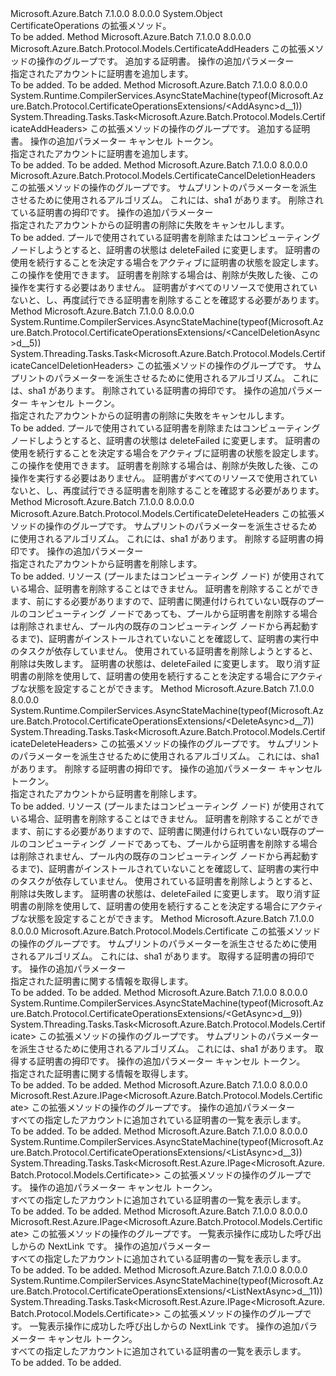 <Type Name="CertificateOperationsExtensions" FullName="Microsoft.Azure.Batch.Protocol.CertificateOperationsExtensions">
  <TypeSignature Language="C#" Value="public static class CertificateOperationsExtensions" />
  <TypeSignature Language="ILAsm" Value=".class public auto ansi abstract sealed beforefieldinit CertificateOperationsExtensions extends System.Object" />
  <TypeSignature Language="DocId" Value="T:Microsoft.Azure.Batch.Protocol.CertificateOperationsExtensions" />
  <TypeSignature Language="VB.NET" Value="Public Module CertificateOperationsExtensions" />
  <TypeSignature Language="F#" Value="type CertificateOperationsExtensions = class" />
  <AssemblyInfo>
    <AssemblyName>Microsoft.Azure.Batch</AssemblyName>
    <AssemblyVersion>7.1.0.0</AssemblyVersion>
    <AssemblyVersion>8.0.0.0</AssemblyVersion>
  </AssemblyInfo>
  <Base>
    <BaseTypeName>System.Object</BaseTypeName>
  </Base>
  <Interfaces />
  <Docs>
    <summary>
            CertificateOperations の拡張メソッド。
            </summary>
    <remarks>To be added.</remarks>
  </Docs>
  <Members>
    <Member MemberName="Add">
      <MemberSignature Language="C#" Value="public static Microsoft.Azure.Batch.Protocol.Models.CertificateAddHeaders Add (this Microsoft.Azure.Batch.Protocol.ICertificateOperations operations, Microsoft.Azure.Batch.Protocol.Models.CertificateAddParameter certificate, Microsoft.Azure.Batch.Protocol.Models.CertificateAddOptions certificateAddOptions = null);" />
      <MemberSignature Language="ILAsm" Value=".method public static hidebysig class Microsoft.Azure.Batch.Protocol.Models.CertificateAddHeaders Add(class Microsoft.Azure.Batch.Protocol.ICertificateOperations operations, class Microsoft.Azure.Batch.Protocol.Models.CertificateAddParameter certificate, class Microsoft.Azure.Batch.Protocol.Models.CertificateAddOptions certificateAddOptions) cil managed" />
      <MemberSignature Language="DocId" Value="M:Microsoft.Azure.Batch.Protocol.CertificateOperationsExtensions.Add(Microsoft.Azure.Batch.Protocol.ICertificateOperations,Microsoft.Azure.Batch.Protocol.Models.CertificateAddParameter,Microsoft.Azure.Batch.Protocol.Models.CertificateAddOptions)" />
      <MemberSignature Language="F#" Value="static member Add : Microsoft.Azure.Batch.Protocol.ICertificateOperations * Microsoft.Azure.Batch.Protocol.Models.CertificateAddParameter * Microsoft.Azure.Batch.Protocol.Models.CertificateAddOptions -&gt; Microsoft.Azure.Batch.Protocol.Models.CertificateAddHeaders" Usage="Microsoft.Azure.Batch.Protocol.CertificateOperationsExtensions.Add (operations, certificate, certificateAddOptions)" />
      <MemberType>Method</MemberType>
      <AssemblyInfo>
        <AssemblyName>Microsoft.Azure.Batch</AssemblyName>
        <AssemblyVersion>7.1.0.0</AssemblyVersion>
        <AssemblyVersion>8.0.0.0</AssemblyVersion>
      </AssemblyInfo>
      <ReturnValue>
        <ReturnType>Microsoft.Azure.Batch.Protocol.Models.CertificateAddHeaders</ReturnType>
      </ReturnValue>
      <Parameters>
        <Parameter Name="operations" Type="Microsoft.Azure.Batch.Protocol.ICertificateOperations" RefType="this" />
        <Parameter Name="certificate" Type="Microsoft.Azure.Batch.Protocol.Models.CertificateAddParameter" />
        <Parameter Name="certificateAddOptions" Type="Microsoft.Azure.Batch.Protocol.Models.CertificateAddOptions" />
      </Parameters>
      <Docs>
        <param name="operations">
            この拡張メソッドの操作のグループです。
            </param>
        <param name="certificate">
            追加する証明書。
            </param>
        <param name="certificateAddOptions">
            操作の追加パラメーター
            </param>
        <summary>
            指定されたアカウントに証明書を追加します。
            </summary>
        <returns>To be added.</returns>
        <remarks>To be added.</remarks>
      </Docs>
    </Member>
    <Member MemberName="AddAsync">
      <MemberSignature Language="C#" Value="public static System.Threading.Tasks.Task&lt;Microsoft.Azure.Batch.Protocol.Models.CertificateAddHeaders&gt; AddAsync (this Microsoft.Azure.Batch.Protocol.ICertificateOperations operations, Microsoft.Azure.Batch.Protocol.Models.CertificateAddParameter certificate, Microsoft.Azure.Batch.Protocol.Models.CertificateAddOptions certificateAddOptions = null, System.Threading.CancellationToken cancellationToken = null);" />
      <MemberSignature Language="ILAsm" Value=".method public static hidebysig class System.Threading.Tasks.Task`1&lt;class Microsoft.Azure.Batch.Protocol.Models.CertificateAddHeaders&gt; AddAsync(class Microsoft.Azure.Batch.Protocol.ICertificateOperations operations, class Microsoft.Azure.Batch.Protocol.Models.CertificateAddParameter certificate, class Microsoft.Azure.Batch.Protocol.Models.CertificateAddOptions certificateAddOptions, valuetype System.Threading.CancellationToken cancellationToken) cil managed" />
      <MemberSignature Language="DocId" Value="M:Microsoft.Azure.Batch.Protocol.CertificateOperationsExtensions.AddAsync(Microsoft.Azure.Batch.Protocol.ICertificateOperations,Microsoft.Azure.Batch.Protocol.Models.CertificateAddParameter,Microsoft.Azure.Batch.Protocol.Models.CertificateAddOptions,System.Threading.CancellationToken)" />
      <MemberSignature Language="F#" Value="static member AddAsync : Microsoft.Azure.Batch.Protocol.ICertificateOperations * Microsoft.Azure.Batch.Protocol.Models.CertificateAddParameter * Microsoft.Azure.Batch.Protocol.Models.CertificateAddOptions * System.Threading.CancellationToken -&gt; System.Threading.Tasks.Task&lt;Microsoft.Azure.Batch.Protocol.Models.CertificateAddHeaders&gt;" Usage="Microsoft.Azure.Batch.Protocol.CertificateOperationsExtensions.AddAsync (operations, certificate, certificateAddOptions, cancellationToken)" />
      <MemberType>Method</MemberType>
      <AssemblyInfo>
        <AssemblyName>Microsoft.Azure.Batch</AssemblyName>
        <AssemblyVersion>7.1.0.0</AssemblyVersion>
        <AssemblyVersion>8.0.0.0</AssemblyVersion>
      </AssemblyInfo>
      <Attributes>
        <Attribute>
          <AttributeName>System.Runtime.CompilerServices.AsyncStateMachine(typeof(Microsoft.Azure.Batch.Protocol.CertificateOperationsExtensions/&lt;AddAsync&gt;d__1))</AttributeName>
        </Attribute>
      </Attributes>
      <ReturnValue>
        <ReturnType>System.Threading.Tasks.Task&lt;Microsoft.Azure.Batch.Protocol.Models.CertificateAddHeaders&gt;</ReturnType>
      </ReturnValue>
      <Parameters>
        <Parameter Name="operations" Type="Microsoft.Azure.Batch.Protocol.ICertificateOperations" RefType="this" />
        <Parameter Name="certificate" Type="Microsoft.Azure.Batch.Protocol.Models.CertificateAddParameter" />
        <Parameter Name="certificateAddOptions" Type="Microsoft.Azure.Batch.Protocol.Models.CertificateAddOptions" />
        <Parameter Name="cancellationToken" Type="System.Threading.CancellationToken" />
      </Parameters>
      <Docs>
        <param name="operations">
            この拡張メソッドの操作のグループです。
            </param>
        <param name="certificate">
            追加する証明書。
            </param>
        <param name="certificateAddOptions">
            操作の追加パラメーター
            </param>
        <param name="cancellationToken">
            キャンセル トークン。
            </param>
        <summary>
            指定されたアカウントに証明書を追加します。
            </summary>
        <returns>To be added.</returns>
        <remarks>To be added.</remarks>
      </Docs>
    </Member>
    <Member MemberName="CancelDeletion">
      <MemberSignature Language="C#" Value="public static Microsoft.Azure.Batch.Protocol.Models.CertificateCancelDeletionHeaders CancelDeletion (this Microsoft.Azure.Batch.Protocol.ICertificateOperations operations, string thumbprintAlgorithm, string thumbprint, Microsoft.Azure.Batch.Protocol.Models.CertificateCancelDeletionOptions certificateCancelDeletionOptions = null);" />
      <MemberSignature Language="ILAsm" Value=".method public static hidebysig class Microsoft.Azure.Batch.Protocol.Models.CertificateCancelDeletionHeaders CancelDeletion(class Microsoft.Azure.Batch.Protocol.ICertificateOperations operations, string thumbprintAlgorithm, string thumbprint, class Microsoft.Azure.Batch.Protocol.Models.CertificateCancelDeletionOptions certificateCancelDeletionOptions) cil managed" />
      <MemberSignature Language="DocId" Value="M:Microsoft.Azure.Batch.Protocol.CertificateOperationsExtensions.CancelDeletion(Microsoft.Azure.Batch.Protocol.ICertificateOperations,System.String,System.String,Microsoft.Azure.Batch.Protocol.Models.CertificateCancelDeletionOptions)" />
      <MemberSignature Language="F#" Value="static member CancelDeletion : Microsoft.Azure.Batch.Protocol.ICertificateOperations * string * string * Microsoft.Azure.Batch.Protocol.Models.CertificateCancelDeletionOptions -&gt; Microsoft.Azure.Batch.Protocol.Models.CertificateCancelDeletionHeaders" Usage="Microsoft.Azure.Batch.Protocol.CertificateOperationsExtensions.CancelDeletion (operations, thumbprintAlgorithm, thumbprint, certificateCancelDeletionOptions)" />
      <MemberType>Method</MemberType>
      <AssemblyInfo>
        <AssemblyName>Microsoft.Azure.Batch</AssemblyName>
        <AssemblyVersion>7.1.0.0</AssemblyVersion>
        <AssemblyVersion>8.0.0.0</AssemblyVersion>
      </AssemblyInfo>
      <ReturnValue>
        <ReturnType>Microsoft.Azure.Batch.Protocol.Models.CertificateCancelDeletionHeaders</ReturnType>
      </ReturnValue>
      <Parameters>
        <Parameter Name="operations" Type="Microsoft.Azure.Batch.Protocol.ICertificateOperations" RefType="this" />
        <Parameter Name="thumbprintAlgorithm" Type="System.String" />
        <Parameter Name="thumbprint" Type="System.String" />
        <Parameter Name="certificateCancelDeletionOptions" Type="Microsoft.Azure.Batch.Protocol.Models.CertificateCancelDeletionOptions" />
      </Parameters>
      <Docs>
        <param name="operations">
            この拡張メソッドの操作のグループです。
            </param>
        <param name="thumbprintAlgorithm">
            サムプリントのパラメーターを派生させるために使用されるアルゴリズム。 これには、sha1 があります。
            </param>
        <param name="thumbprint">
            削除されている証明書の拇印です。
            </param>
        <param name="certificateCancelDeletionOptions">
            操作の追加パラメーター
            </param>
        <summary>
            指定されたアカウントからの証明書の削除に失敗をキャンセルします。
            </summary>
        <returns>To be added.</returns>
        <remarks>
            プールで使用されている証明書を削除またはコンピューティング ノードしようとすると、証明書の状態は deleteFailed に変更します。 証明書の使用を続行することを決定する場合をアクティブに証明書の状態を設定します。 この操作を使用できます。 証明書を削除する場合は、削除が失敗した後、この操作を実行する必要はありません。 証明書がすべてのリソースで使用されていないと、し、再度試行できる証明書を削除することを確認する必要があります。
            </remarks>
      </Docs>
    </Member>
    <Member MemberName="CancelDeletionAsync">
      <MemberSignature Language="C#" Value="public static System.Threading.Tasks.Task&lt;Microsoft.Azure.Batch.Protocol.Models.CertificateCancelDeletionHeaders&gt; CancelDeletionAsync (this Microsoft.Azure.Batch.Protocol.ICertificateOperations operations, string thumbprintAlgorithm, string thumbprint, Microsoft.Azure.Batch.Protocol.Models.CertificateCancelDeletionOptions certificateCancelDeletionOptions = null, System.Threading.CancellationToken cancellationToken = null);" />
      <MemberSignature Language="ILAsm" Value=".method public static hidebysig class System.Threading.Tasks.Task`1&lt;class Microsoft.Azure.Batch.Protocol.Models.CertificateCancelDeletionHeaders&gt; CancelDeletionAsync(class Microsoft.Azure.Batch.Protocol.ICertificateOperations operations, string thumbprintAlgorithm, string thumbprint, class Microsoft.Azure.Batch.Protocol.Models.CertificateCancelDeletionOptions certificateCancelDeletionOptions, valuetype System.Threading.CancellationToken cancellationToken) cil managed" />
      <MemberSignature Language="DocId" Value="M:Microsoft.Azure.Batch.Protocol.CertificateOperationsExtensions.CancelDeletionAsync(Microsoft.Azure.Batch.Protocol.ICertificateOperations,System.String,System.String,Microsoft.Azure.Batch.Protocol.Models.CertificateCancelDeletionOptions,System.Threading.CancellationToken)" />
      <MemberSignature Language="F#" Value="static member CancelDeletionAsync : Microsoft.Azure.Batch.Protocol.ICertificateOperations * string * string * Microsoft.Azure.Batch.Protocol.Models.CertificateCancelDeletionOptions * System.Threading.CancellationToken -&gt; System.Threading.Tasks.Task&lt;Microsoft.Azure.Batch.Protocol.Models.CertificateCancelDeletionHeaders&gt;" Usage="Microsoft.Azure.Batch.Protocol.CertificateOperationsExtensions.CancelDeletionAsync (operations, thumbprintAlgorithm, thumbprint, certificateCancelDeletionOptions, cancellationToken)" />
      <MemberType>Method</MemberType>
      <AssemblyInfo>
        <AssemblyName>Microsoft.Azure.Batch</AssemblyName>
        <AssemblyVersion>7.1.0.0</AssemblyVersion>
        <AssemblyVersion>8.0.0.0</AssemblyVersion>
      </AssemblyInfo>
      <Attributes>
        <Attribute>
          <AttributeName>System.Runtime.CompilerServices.AsyncStateMachine(typeof(Microsoft.Azure.Batch.Protocol.CertificateOperationsExtensions/&lt;CancelDeletionAsync&gt;d__5))</AttributeName>
        </Attribute>
      </Attributes>
      <ReturnValue>
        <ReturnType>System.Threading.Tasks.Task&lt;Microsoft.Azure.Batch.Protocol.Models.CertificateCancelDeletionHeaders&gt;</ReturnType>
      </ReturnValue>
      <Parameters>
        <Parameter Name="operations" Type="Microsoft.Azure.Batch.Protocol.ICertificateOperations" RefType="this" />
        <Parameter Name="thumbprintAlgorithm" Type="System.String" />
        <Parameter Name="thumbprint" Type="System.String" />
        <Parameter Name="certificateCancelDeletionOptions" Type="Microsoft.Azure.Batch.Protocol.Models.CertificateCancelDeletionOptions" />
        <Parameter Name="cancellationToken" Type="System.Threading.CancellationToken" />
      </Parameters>
      <Docs>
        <param name="operations">
            この拡張メソッドの操作のグループです。
            </param>
        <param name="thumbprintAlgorithm">
            サムプリントのパラメーターを派生させるために使用されるアルゴリズム。 これには、sha1 があります。
            </param>
        <param name="thumbprint">
            削除されている証明書の拇印です。
            </param>
        <param name="certificateCancelDeletionOptions">
            操作の追加パラメーター
            </param>
        <param name="cancellationToken">
            キャンセル トークン。
            </param>
        <summary>
            指定されたアカウントからの証明書の削除に失敗をキャンセルします。
            </summary>
        <returns>To be added.</returns>
        <remarks>
            プールで使用されている証明書を削除またはコンピューティング ノードしようとすると、証明書の状態は deleteFailed に変更します。 証明書の使用を続行することを決定する場合をアクティブに証明書の状態を設定します。 この操作を使用できます。 証明書を削除する場合は、削除が失敗した後、この操作を実行する必要はありません。 証明書がすべてのリソースで使用されていないと、し、再度試行できる証明書を削除することを確認する必要があります。
            </remarks>
      </Docs>
    </Member>
    <Member MemberName="Delete">
      <MemberSignature Language="C#" Value="public static Microsoft.Azure.Batch.Protocol.Models.CertificateDeleteHeaders Delete (this Microsoft.Azure.Batch.Protocol.ICertificateOperations operations, string thumbprintAlgorithm, string thumbprint, Microsoft.Azure.Batch.Protocol.Models.CertificateDeleteOptions certificateDeleteOptions = null);" />
      <MemberSignature Language="ILAsm" Value=".method public static hidebysig class Microsoft.Azure.Batch.Protocol.Models.CertificateDeleteHeaders Delete(class Microsoft.Azure.Batch.Protocol.ICertificateOperations operations, string thumbprintAlgorithm, string thumbprint, class Microsoft.Azure.Batch.Protocol.Models.CertificateDeleteOptions certificateDeleteOptions) cil managed" />
      <MemberSignature Language="DocId" Value="M:Microsoft.Azure.Batch.Protocol.CertificateOperationsExtensions.Delete(Microsoft.Azure.Batch.Protocol.ICertificateOperations,System.String,System.String,Microsoft.Azure.Batch.Protocol.Models.CertificateDeleteOptions)" />
      <MemberSignature Language="F#" Value="static member Delete : Microsoft.Azure.Batch.Protocol.ICertificateOperations * string * string * Microsoft.Azure.Batch.Protocol.Models.CertificateDeleteOptions -&gt; Microsoft.Azure.Batch.Protocol.Models.CertificateDeleteHeaders" Usage="Microsoft.Azure.Batch.Protocol.CertificateOperationsExtensions.Delete (operations, thumbprintAlgorithm, thumbprint, certificateDeleteOptions)" />
      <MemberType>Method</MemberType>
      <AssemblyInfo>
        <AssemblyName>Microsoft.Azure.Batch</AssemblyName>
        <AssemblyVersion>7.1.0.0</AssemblyVersion>
        <AssemblyVersion>8.0.0.0</AssemblyVersion>
      </AssemblyInfo>
      <ReturnValue>
        <ReturnType>Microsoft.Azure.Batch.Protocol.Models.CertificateDeleteHeaders</ReturnType>
      </ReturnValue>
      <Parameters>
        <Parameter Name="operations" Type="Microsoft.Azure.Batch.Protocol.ICertificateOperations" RefType="this" />
        <Parameter Name="thumbprintAlgorithm" Type="System.String" />
        <Parameter Name="thumbprint" Type="System.String" />
        <Parameter Name="certificateDeleteOptions" Type="Microsoft.Azure.Batch.Protocol.Models.CertificateDeleteOptions" />
      </Parameters>
      <Docs>
        <param name="operations">
            この拡張メソッドの操作のグループです。
            </param>
        <param name="thumbprintAlgorithm">
            サムプリントのパラメーターを派生させるために使用されるアルゴリズム。 これには、sha1 があります。
            </param>
        <param name="thumbprint">
            削除する証明書の拇印です。
            </param>
        <param name="certificateDeleteOptions">
            操作の追加パラメーター
            </param>
        <summary>
            指定されたアカウントから証明書を削除します。
            </summary>
        <returns>To be added.</returns>
        <remarks>
            リソース (プールまたはコンピューティング ノード) が使用されている場合、証明書を削除することはできません。 証明書を削除することができます、前にする必要がありますので、証明書に関連付けられていない既存のプールのコンピューティング ノードであっても、プールから証明書を削除する場合は削除されません、プール内の既存のコンピューティング ノードから再起動するまで)、証明書がインストールされていないことを確認して、証明書の実行中のタスクが依存していません。 使用されている証明書を削除しようとすると、削除は失敗します。 証明書の状態は、deleteFailed に変更します。 取り消す証明書の削除を使用して、証明書の使用を続行することを決定する場合にアクティブな状態を設定することができます。
            </remarks>
      </Docs>
    </Member>
    <Member MemberName="DeleteAsync">
      <MemberSignature Language="C#" Value="public static System.Threading.Tasks.Task&lt;Microsoft.Azure.Batch.Protocol.Models.CertificateDeleteHeaders&gt; DeleteAsync (this Microsoft.Azure.Batch.Protocol.ICertificateOperations operations, string thumbprintAlgorithm, string thumbprint, Microsoft.Azure.Batch.Protocol.Models.CertificateDeleteOptions certificateDeleteOptions = null, System.Threading.CancellationToken cancellationToken = null);" />
      <MemberSignature Language="ILAsm" Value=".method public static hidebysig class System.Threading.Tasks.Task`1&lt;class Microsoft.Azure.Batch.Protocol.Models.CertificateDeleteHeaders&gt; DeleteAsync(class Microsoft.Azure.Batch.Protocol.ICertificateOperations operations, string thumbprintAlgorithm, string thumbprint, class Microsoft.Azure.Batch.Protocol.Models.CertificateDeleteOptions certificateDeleteOptions, valuetype System.Threading.CancellationToken cancellationToken) cil managed" />
      <MemberSignature Language="DocId" Value="M:Microsoft.Azure.Batch.Protocol.CertificateOperationsExtensions.DeleteAsync(Microsoft.Azure.Batch.Protocol.ICertificateOperations,System.String,System.String,Microsoft.Azure.Batch.Protocol.Models.CertificateDeleteOptions,System.Threading.CancellationToken)" />
      <MemberSignature Language="F#" Value="static member DeleteAsync : Microsoft.Azure.Batch.Protocol.ICertificateOperations * string * string * Microsoft.Azure.Batch.Protocol.Models.CertificateDeleteOptions * System.Threading.CancellationToken -&gt; System.Threading.Tasks.Task&lt;Microsoft.Azure.Batch.Protocol.Models.CertificateDeleteHeaders&gt;" Usage="Microsoft.Azure.Batch.Protocol.CertificateOperationsExtensions.DeleteAsync (operations, thumbprintAlgorithm, thumbprint, certificateDeleteOptions, cancellationToken)" />
      <MemberType>Method</MemberType>
      <AssemblyInfo>
        <AssemblyName>Microsoft.Azure.Batch</AssemblyName>
        <AssemblyVersion>7.1.0.0</AssemblyVersion>
        <AssemblyVersion>8.0.0.0</AssemblyVersion>
      </AssemblyInfo>
      <Attributes>
        <Attribute>
          <AttributeName>System.Runtime.CompilerServices.AsyncStateMachine(typeof(Microsoft.Azure.Batch.Protocol.CertificateOperationsExtensions/&lt;DeleteAsync&gt;d__7))</AttributeName>
        </Attribute>
      </Attributes>
      <ReturnValue>
        <ReturnType>System.Threading.Tasks.Task&lt;Microsoft.Azure.Batch.Protocol.Models.CertificateDeleteHeaders&gt;</ReturnType>
      </ReturnValue>
      <Parameters>
        <Parameter Name="operations" Type="Microsoft.Azure.Batch.Protocol.ICertificateOperations" RefType="this" />
        <Parameter Name="thumbprintAlgorithm" Type="System.String" />
        <Parameter Name="thumbprint" Type="System.String" />
        <Parameter Name="certificateDeleteOptions" Type="Microsoft.Azure.Batch.Protocol.Models.CertificateDeleteOptions" />
        <Parameter Name="cancellationToken" Type="System.Threading.CancellationToken" />
      </Parameters>
      <Docs>
        <param name="operations">
            この拡張メソッドの操作のグループです。
            </param>
        <param name="thumbprintAlgorithm">
            サムプリントのパラメーターを派生させるために使用されるアルゴリズム。 これには、sha1 があります。
            </param>
        <param name="thumbprint">
            削除する証明書の拇印です。
            </param>
        <param name="certificateDeleteOptions">
            操作の追加パラメーター
            </param>
        <param name="cancellationToken">
            キャンセル トークン。
            </param>
        <summary>
            指定されたアカウントから証明書を削除します。
            </summary>
        <returns>To be added.</returns>
        <remarks>
            リソース (プールまたはコンピューティング ノード) が使用されている場合、証明書を削除することはできません。 証明書を削除することができます、前にする必要がありますので、証明書に関連付けられていない既存のプールのコンピューティング ノードであっても、プールから証明書を削除する場合は削除されません、プール内の既存のコンピューティング ノードから再起動するまで)、証明書がインストールされていないことを確認して、証明書の実行中のタスクが依存していません。 使用されている証明書を削除しようとすると、削除は失敗します。 証明書の状態は、deleteFailed に変更します。 取り消す証明書の削除を使用して、証明書の使用を続行することを決定する場合にアクティブな状態を設定することができます。
            </remarks>
      </Docs>
    </Member>
    <Member MemberName="Get">
      <MemberSignature Language="C#" Value="public static Microsoft.Azure.Batch.Protocol.Models.Certificate Get (this Microsoft.Azure.Batch.Protocol.ICertificateOperations operations, string thumbprintAlgorithm, string thumbprint, Microsoft.Azure.Batch.Protocol.Models.CertificateGetOptions certificateGetOptions = null);" />
      <MemberSignature Language="ILAsm" Value=".method public static hidebysig class Microsoft.Azure.Batch.Protocol.Models.Certificate Get(class Microsoft.Azure.Batch.Protocol.ICertificateOperations operations, string thumbprintAlgorithm, string thumbprint, class Microsoft.Azure.Batch.Protocol.Models.CertificateGetOptions certificateGetOptions) cil managed" />
      <MemberSignature Language="DocId" Value="M:Microsoft.Azure.Batch.Protocol.CertificateOperationsExtensions.Get(Microsoft.Azure.Batch.Protocol.ICertificateOperations,System.String,System.String,Microsoft.Azure.Batch.Protocol.Models.CertificateGetOptions)" />
      <MemberSignature Language="F#" Value="static member Get : Microsoft.Azure.Batch.Protocol.ICertificateOperations * string * string * Microsoft.Azure.Batch.Protocol.Models.CertificateGetOptions -&gt; Microsoft.Azure.Batch.Protocol.Models.Certificate" Usage="Microsoft.Azure.Batch.Protocol.CertificateOperationsExtensions.Get (operations, thumbprintAlgorithm, thumbprint, certificateGetOptions)" />
      <MemberType>Method</MemberType>
      <AssemblyInfo>
        <AssemblyName>Microsoft.Azure.Batch</AssemblyName>
        <AssemblyVersion>7.1.0.0</AssemblyVersion>
        <AssemblyVersion>8.0.0.0</AssemblyVersion>
      </AssemblyInfo>
      <ReturnValue>
        <ReturnType>Microsoft.Azure.Batch.Protocol.Models.Certificate</ReturnType>
      </ReturnValue>
      <Parameters>
        <Parameter Name="operations" Type="Microsoft.Azure.Batch.Protocol.ICertificateOperations" RefType="this" />
        <Parameter Name="thumbprintAlgorithm" Type="System.String" />
        <Parameter Name="thumbprint" Type="System.String" />
        <Parameter Name="certificateGetOptions" Type="Microsoft.Azure.Batch.Protocol.Models.CertificateGetOptions" />
      </Parameters>
      <Docs>
        <param name="operations">
            この拡張メソッドの操作のグループです。
            </param>
        <param name="thumbprintAlgorithm">
            サムプリントのパラメーターを派生させるために使用されるアルゴリズム。 これには、sha1 があります。
            </param>
        <param name="thumbprint">
            取得する証明書の拇印です。
            </param>
        <param name="certificateGetOptions">
            操作の追加パラメーター
            </param>
        <summary>
            指定された証明書に関する情報を取得します。
            </summary>
        <returns>To be added.</returns>
        <remarks>To be added.</remarks>
      </Docs>
    </Member>
    <Member MemberName="GetAsync">
      <MemberSignature Language="C#" Value="public static System.Threading.Tasks.Task&lt;Microsoft.Azure.Batch.Protocol.Models.Certificate&gt; GetAsync (this Microsoft.Azure.Batch.Protocol.ICertificateOperations operations, string thumbprintAlgorithm, string thumbprint, Microsoft.Azure.Batch.Protocol.Models.CertificateGetOptions certificateGetOptions = null, System.Threading.CancellationToken cancellationToken = null);" />
      <MemberSignature Language="ILAsm" Value=".method public static hidebysig class System.Threading.Tasks.Task`1&lt;class Microsoft.Azure.Batch.Protocol.Models.Certificate&gt; GetAsync(class Microsoft.Azure.Batch.Protocol.ICertificateOperations operations, string thumbprintAlgorithm, string thumbprint, class Microsoft.Azure.Batch.Protocol.Models.CertificateGetOptions certificateGetOptions, valuetype System.Threading.CancellationToken cancellationToken) cil managed" />
      <MemberSignature Language="DocId" Value="M:Microsoft.Azure.Batch.Protocol.CertificateOperationsExtensions.GetAsync(Microsoft.Azure.Batch.Protocol.ICertificateOperations,System.String,System.String,Microsoft.Azure.Batch.Protocol.Models.CertificateGetOptions,System.Threading.CancellationToken)" />
      <MemberSignature Language="F#" Value="static member GetAsync : Microsoft.Azure.Batch.Protocol.ICertificateOperations * string * string * Microsoft.Azure.Batch.Protocol.Models.CertificateGetOptions * System.Threading.CancellationToken -&gt; System.Threading.Tasks.Task&lt;Microsoft.Azure.Batch.Protocol.Models.Certificate&gt;" Usage="Microsoft.Azure.Batch.Protocol.CertificateOperationsExtensions.GetAsync (operations, thumbprintAlgorithm, thumbprint, certificateGetOptions, cancellationToken)" />
      <MemberType>Method</MemberType>
      <AssemblyInfo>
        <AssemblyName>Microsoft.Azure.Batch</AssemblyName>
        <AssemblyVersion>7.1.0.0</AssemblyVersion>
        <AssemblyVersion>8.0.0.0</AssemblyVersion>
      </AssemblyInfo>
      <Attributes>
        <Attribute>
          <AttributeName>System.Runtime.CompilerServices.AsyncStateMachine(typeof(Microsoft.Azure.Batch.Protocol.CertificateOperationsExtensions/&lt;GetAsync&gt;d__9))</AttributeName>
        </Attribute>
      </Attributes>
      <ReturnValue>
        <ReturnType>System.Threading.Tasks.Task&lt;Microsoft.Azure.Batch.Protocol.Models.Certificate&gt;</ReturnType>
      </ReturnValue>
      <Parameters>
        <Parameter Name="operations" Type="Microsoft.Azure.Batch.Protocol.ICertificateOperations" RefType="this" />
        <Parameter Name="thumbprintAlgorithm" Type="System.String" />
        <Parameter Name="thumbprint" Type="System.String" />
        <Parameter Name="certificateGetOptions" Type="Microsoft.Azure.Batch.Protocol.Models.CertificateGetOptions" />
        <Parameter Name="cancellationToken" Type="System.Threading.CancellationToken" />
      </Parameters>
      <Docs>
        <param name="operations">
            この拡張メソッドの操作のグループです。
            </param>
        <param name="thumbprintAlgorithm">
            サムプリントのパラメーターを派生させるために使用されるアルゴリズム。 これには、sha1 があります。
            </param>
        <param name="thumbprint">
            取得する証明書の拇印です。
            </param>
        <param name="certificateGetOptions">
            操作の追加パラメーター
            </param>
        <param name="cancellationToken">
            キャンセル トークン。
            </param>
        <summary>
            指定された証明書に関する情報を取得します。
            </summary>
        <returns>To be added.</returns>
        <remarks>To be added.</remarks>
      </Docs>
    </Member>
    <Member MemberName="List">
      <MemberSignature Language="C#" Value="public static Microsoft.Rest.Azure.IPage&lt;Microsoft.Azure.Batch.Protocol.Models.Certificate&gt; List (this Microsoft.Azure.Batch.Protocol.ICertificateOperations operations, Microsoft.Azure.Batch.Protocol.Models.CertificateListOptions certificateListOptions = null);" />
      <MemberSignature Language="ILAsm" Value=".method public static hidebysig class Microsoft.Rest.Azure.IPage`1&lt;class Microsoft.Azure.Batch.Protocol.Models.Certificate&gt; List(class Microsoft.Azure.Batch.Protocol.ICertificateOperations operations, class Microsoft.Azure.Batch.Protocol.Models.CertificateListOptions certificateListOptions) cil managed" />
      <MemberSignature Language="DocId" Value="M:Microsoft.Azure.Batch.Protocol.CertificateOperationsExtensions.List(Microsoft.Azure.Batch.Protocol.ICertificateOperations,Microsoft.Azure.Batch.Protocol.Models.CertificateListOptions)" />
      <MemberSignature Language="F#" Value="static member List : Microsoft.Azure.Batch.Protocol.ICertificateOperations * Microsoft.Azure.Batch.Protocol.Models.CertificateListOptions -&gt; Microsoft.Rest.Azure.IPage&lt;Microsoft.Azure.Batch.Protocol.Models.Certificate&gt;" Usage="Microsoft.Azure.Batch.Protocol.CertificateOperationsExtensions.List (operations, certificateListOptions)" />
      <MemberType>Method</MemberType>
      <AssemblyInfo>
        <AssemblyName>Microsoft.Azure.Batch</AssemblyName>
        <AssemblyVersion>7.1.0.0</AssemblyVersion>
        <AssemblyVersion>8.0.0.0</AssemblyVersion>
      </AssemblyInfo>
      <ReturnValue>
        <ReturnType>Microsoft.Rest.Azure.IPage&lt;Microsoft.Azure.Batch.Protocol.Models.Certificate&gt;</ReturnType>
      </ReturnValue>
      <Parameters>
        <Parameter Name="operations" Type="Microsoft.Azure.Batch.Protocol.ICertificateOperations" RefType="this" />
        <Parameter Name="certificateListOptions" Type="Microsoft.Azure.Batch.Protocol.Models.CertificateListOptions" />
      </Parameters>
      <Docs>
        <param name="operations">
            この拡張メソッドの操作のグループです。
            </param>
        <param name="certificateListOptions">
            操作の追加パラメーター
            </param>
        <summary>
            すべての指定したアカウントに追加されている証明書の一覧を表示します。
            </summary>
        <returns>To be added.</returns>
        <remarks>To be added.</remarks>
      </Docs>
    </Member>
    <Member MemberName="ListAsync">
      <MemberSignature Language="C#" Value="public static System.Threading.Tasks.Task&lt;Microsoft.Rest.Azure.IPage&lt;Microsoft.Azure.Batch.Protocol.Models.Certificate&gt;&gt; ListAsync (this Microsoft.Azure.Batch.Protocol.ICertificateOperations operations, Microsoft.Azure.Batch.Protocol.Models.CertificateListOptions certificateListOptions = null, System.Threading.CancellationToken cancellationToken = null);" />
      <MemberSignature Language="ILAsm" Value=".method public static hidebysig class System.Threading.Tasks.Task`1&lt;class Microsoft.Rest.Azure.IPage`1&lt;class Microsoft.Azure.Batch.Protocol.Models.Certificate&gt;&gt; ListAsync(class Microsoft.Azure.Batch.Protocol.ICertificateOperations operations, class Microsoft.Azure.Batch.Protocol.Models.CertificateListOptions certificateListOptions, valuetype System.Threading.CancellationToken cancellationToken) cil managed" />
      <MemberSignature Language="DocId" Value="M:Microsoft.Azure.Batch.Protocol.CertificateOperationsExtensions.ListAsync(Microsoft.Azure.Batch.Protocol.ICertificateOperations,Microsoft.Azure.Batch.Protocol.Models.CertificateListOptions,System.Threading.CancellationToken)" />
      <MemberSignature Language="F#" Value="static member ListAsync : Microsoft.Azure.Batch.Protocol.ICertificateOperations * Microsoft.Azure.Batch.Protocol.Models.CertificateListOptions * System.Threading.CancellationToken -&gt; System.Threading.Tasks.Task&lt;Microsoft.Rest.Azure.IPage&lt;Microsoft.Azure.Batch.Protocol.Models.Certificate&gt;&gt;" Usage="Microsoft.Azure.Batch.Protocol.CertificateOperationsExtensions.ListAsync (operations, certificateListOptions, cancellationToken)" />
      <MemberType>Method</MemberType>
      <AssemblyInfo>
        <AssemblyName>Microsoft.Azure.Batch</AssemblyName>
        <AssemblyVersion>7.1.0.0</AssemblyVersion>
        <AssemblyVersion>8.0.0.0</AssemblyVersion>
      </AssemblyInfo>
      <Attributes>
        <Attribute>
          <AttributeName>System.Runtime.CompilerServices.AsyncStateMachine(typeof(Microsoft.Azure.Batch.Protocol.CertificateOperationsExtensions/&lt;ListAsync&gt;d__3))</AttributeName>
        </Attribute>
      </Attributes>
      <ReturnValue>
        <ReturnType>System.Threading.Tasks.Task&lt;Microsoft.Rest.Azure.IPage&lt;Microsoft.Azure.Batch.Protocol.Models.Certificate&gt;&gt;</ReturnType>
      </ReturnValue>
      <Parameters>
        <Parameter Name="operations" Type="Microsoft.Azure.Batch.Protocol.ICertificateOperations" RefType="this" />
        <Parameter Name="certificateListOptions" Type="Microsoft.Azure.Batch.Protocol.Models.CertificateListOptions" />
        <Parameter Name="cancellationToken" Type="System.Threading.CancellationToken" />
      </Parameters>
      <Docs>
        <param name="operations">
            この拡張メソッドの操作のグループです。
            </param>
        <param name="certificateListOptions">
            操作の追加パラメーター
            </param>
        <param name="cancellationToken">
            キャンセル トークン。
            </param>
        <summary>
            すべての指定したアカウントに追加されている証明書の一覧を表示します。
            </summary>
        <returns>To be added.</returns>
        <remarks>To be added.</remarks>
      </Docs>
    </Member>
    <Member MemberName="ListNext">
      <MemberSignature Language="C#" Value="public static Microsoft.Rest.Azure.IPage&lt;Microsoft.Azure.Batch.Protocol.Models.Certificate&gt; ListNext (this Microsoft.Azure.Batch.Protocol.ICertificateOperations operations, string nextPageLink, Microsoft.Azure.Batch.Protocol.Models.CertificateListNextOptions certificateListNextOptions = null);" />
      <MemberSignature Language="ILAsm" Value=".method public static hidebysig class Microsoft.Rest.Azure.IPage`1&lt;class Microsoft.Azure.Batch.Protocol.Models.Certificate&gt; ListNext(class Microsoft.Azure.Batch.Protocol.ICertificateOperations operations, string nextPageLink, class Microsoft.Azure.Batch.Protocol.Models.CertificateListNextOptions certificateListNextOptions) cil managed" />
      <MemberSignature Language="DocId" Value="M:Microsoft.Azure.Batch.Protocol.CertificateOperationsExtensions.ListNext(Microsoft.Azure.Batch.Protocol.ICertificateOperations,System.String,Microsoft.Azure.Batch.Protocol.Models.CertificateListNextOptions)" />
      <MemberSignature Language="F#" Value="static member ListNext : Microsoft.Azure.Batch.Protocol.ICertificateOperations * string * Microsoft.Azure.Batch.Protocol.Models.CertificateListNextOptions -&gt; Microsoft.Rest.Azure.IPage&lt;Microsoft.Azure.Batch.Protocol.Models.Certificate&gt;" Usage="Microsoft.Azure.Batch.Protocol.CertificateOperationsExtensions.ListNext (operations, nextPageLink, certificateListNextOptions)" />
      <MemberType>Method</MemberType>
      <AssemblyInfo>
        <AssemblyName>Microsoft.Azure.Batch</AssemblyName>
        <AssemblyVersion>7.1.0.0</AssemblyVersion>
        <AssemblyVersion>8.0.0.0</AssemblyVersion>
      </AssemblyInfo>
      <ReturnValue>
        <ReturnType>Microsoft.Rest.Azure.IPage&lt;Microsoft.Azure.Batch.Protocol.Models.Certificate&gt;</ReturnType>
      </ReturnValue>
      <Parameters>
        <Parameter Name="operations" Type="Microsoft.Azure.Batch.Protocol.ICertificateOperations" RefType="this" />
        <Parameter Name="nextPageLink" Type="System.String" />
        <Parameter Name="certificateListNextOptions" Type="Microsoft.Azure.Batch.Protocol.Models.CertificateListNextOptions" />
      </Parameters>
      <Docs>
        <param name="operations">
            この拡張メソッドの操作のグループです。
            </param>
        <param name="nextPageLink">
            一覧表示操作に成功した呼び出しからの NextLink です。
            </param>
        <param name="certificateListNextOptions">
            操作の追加パラメーター
            </param>
        <summary>
            すべての指定したアカウントに追加されている証明書の一覧を表示します。
            </summary>
        <returns>To be added.</returns>
        <remarks>To be added.</remarks>
      </Docs>
    </Member>
    <Member MemberName="ListNextAsync">
      <MemberSignature Language="C#" Value="public static System.Threading.Tasks.Task&lt;Microsoft.Rest.Azure.IPage&lt;Microsoft.Azure.Batch.Protocol.Models.Certificate&gt;&gt; ListNextAsync (this Microsoft.Azure.Batch.Protocol.ICertificateOperations operations, string nextPageLink, Microsoft.Azure.Batch.Protocol.Models.CertificateListNextOptions certificateListNextOptions = null, System.Threading.CancellationToken cancellationToken = null);" />
      <MemberSignature Language="ILAsm" Value=".method public static hidebysig class System.Threading.Tasks.Task`1&lt;class Microsoft.Rest.Azure.IPage`1&lt;class Microsoft.Azure.Batch.Protocol.Models.Certificate&gt;&gt; ListNextAsync(class Microsoft.Azure.Batch.Protocol.ICertificateOperations operations, string nextPageLink, class Microsoft.Azure.Batch.Protocol.Models.CertificateListNextOptions certificateListNextOptions, valuetype System.Threading.CancellationToken cancellationToken) cil managed" />
      <MemberSignature Language="DocId" Value="M:Microsoft.Azure.Batch.Protocol.CertificateOperationsExtensions.ListNextAsync(Microsoft.Azure.Batch.Protocol.ICertificateOperations,System.String,Microsoft.Azure.Batch.Protocol.Models.CertificateListNextOptions,System.Threading.CancellationToken)" />
      <MemberSignature Language="F#" Value="static member ListNextAsync : Microsoft.Azure.Batch.Protocol.ICertificateOperations * string * Microsoft.Azure.Batch.Protocol.Models.CertificateListNextOptions * System.Threading.CancellationToken -&gt; System.Threading.Tasks.Task&lt;Microsoft.Rest.Azure.IPage&lt;Microsoft.Azure.Batch.Protocol.Models.Certificate&gt;&gt;" Usage="Microsoft.Azure.Batch.Protocol.CertificateOperationsExtensions.ListNextAsync (operations, nextPageLink, certificateListNextOptions, cancellationToken)" />
      <MemberType>Method</MemberType>
      <AssemblyInfo>
        <AssemblyName>Microsoft.Azure.Batch</AssemblyName>
        <AssemblyVersion>7.1.0.0</AssemblyVersion>
        <AssemblyVersion>8.0.0.0</AssemblyVersion>
      </AssemblyInfo>
      <Attributes>
        <Attribute>
          <AttributeName>System.Runtime.CompilerServices.AsyncStateMachine(typeof(Microsoft.Azure.Batch.Protocol.CertificateOperationsExtensions/&lt;ListNextAsync&gt;d__11))</AttributeName>
        </Attribute>
      </Attributes>
      <ReturnValue>
        <ReturnType>System.Threading.Tasks.Task&lt;Microsoft.Rest.Azure.IPage&lt;Microsoft.Azure.Batch.Protocol.Models.Certificate&gt;&gt;</ReturnType>
      </ReturnValue>
      <Parameters>
        <Parameter Name="operations" Type="Microsoft.Azure.Batch.Protocol.ICertificateOperations" RefType="this" />
        <Parameter Name="nextPageLink" Type="System.String" />
        <Parameter Name="certificateListNextOptions" Type="Microsoft.Azure.Batch.Protocol.Models.CertificateListNextOptions" />
        <Parameter Name="cancellationToken" Type="System.Threading.CancellationToken" />
      </Parameters>
      <Docs>
        <param name="operations">
            この拡張メソッドの操作のグループです。
            </param>
        <param name="nextPageLink">
            一覧表示操作に成功した呼び出しからの NextLink です。
            </param>
        <param name="certificateListNextOptions">
            操作の追加パラメーター
            </param>
        <param name="cancellationToken">
            キャンセル トークン。
            </param>
        <summary>
            すべての指定したアカウントに追加されている証明書の一覧を表示します。
            </summary>
        <returns>To be added.</returns>
        <remarks>To be added.</remarks>
      </Docs>
    </Member>
  </Members>
</Type>